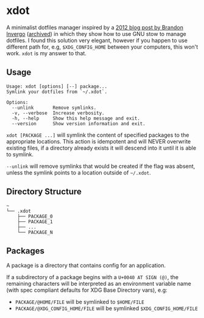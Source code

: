 # xdot

A minimalist dotfiles manager inspired by a
[2012 blog post by Brandon Invergo][1] ([archived][2]) in which they show how to
use GNU stow to manage dotfiles. I found this solution very elegant, however if
you happen to use different path for, e.g, `$XDG_CONFIG_HOME` between your
computers, this won't work. `xdot` is my answer to that.

## Usage

```
Usage: xdot [options] [--] package...
Symlink your dotfiles from `~/.xdot`.

Options:
  --unlink       Remove symlinks.
  -v, --verbose  Increase verbosity.
  -h, --help     Show this help message and exit.
  --version      Show version information and exit.
```

`xdot [PACKAGE ...]` will symlink the content of specified packages to the
appropriate locations. This action is idempotent and will NEVER overwrite
existing files, if a directory already exists it will descend into it until it
is able to symlink.

`--unlink` will remove symlinks that would be created if the flag was absent,
unless the symlink points to a location outside of `~/.xdot`.

## Directory Structure

```
~
└── .xdot
    ├── PACKAGE_0
    ├── PACKAGE_1
    ├── ...
    └── PACKAGE_N
```

## Packages

A package is a directory that contains config for an application.

If a subdirectory of a package begins with a `U+0040 AT SIGN (@)`, the remaining
characters will be interpreted as an environment variable name (with spec
compliant defaults for XDG Base Directory vars), e.g:

- `PACKAGE/@HOME/FILE` will be symlinked to `$HOME/FILE`
- `PACKAGE/@XDG_CONFIG_HOME/FILE` will be symlinked `$XDG_CONFIG_HOME/FILE`

[1]: http://brandon.invergo.net/news/2012-05-26-using-gnu-stow-to-manage-your-dotfiles.html
[2]: https://web.archive.org/web/20220617221459/http://brandon.invergo.net/news/2012-05-26-using-gnu-stow-to-manage-your-dotfiles.html
[3]: https://specifications.freedesktop.org/basedir-spec/0.8/
